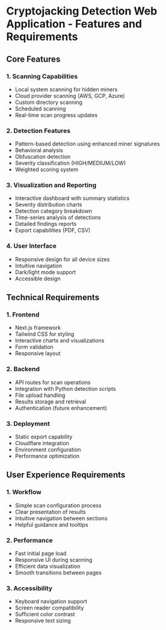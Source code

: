 # Cryptojacking Detection Web Application - Features and Requirements

## Core Features

### 1. Scanning Capabilities
- Local system scanning for hidden miners
- Cloud provider scanning (AWS, GCP, Azure)
- Custom directory scanning
- Scheduled scanning
- Real-time scan progress updates

### 2. Detection Features
- Pattern-based detection using enhanced miner signatures
- Behavioral analysis
- Obfuscation detection
- Severity classification (HIGH/MEDIUM/LOW)
- Weighted scoring system

### 3. Visualization and Reporting
- Interactive dashboard with summary statistics
- Severity distribution charts
- Detection category breakdown
- Time-series analysis of detections
- Detailed findings reports
- Export capabilities (PDF, CSV)

### 4. User Interface
- Responsive design for all device sizes
- Intuitive navigation
- Dark/light mode support
- Accessible design

## Technical Requirements

### 1. Frontend
- Next.js framework
- Tailwind CSS for styling
- Interactive charts and visualizations
- Form validation
- Responsive layout

### 2. Backend
- API routes for scan operations
- Integration with Python detection scripts
- File upload handling
- Results storage and retrieval
- Authentication (future enhancement)

### 3. Deployment
- Static export capability
- Cloudflare integration
- Environment configuration
- Performance optimization

## User Experience Requirements

### 1. Workflow
- Simple scan configuration process
- Clear presentation of results
- Intuitive navigation between sections
- Helpful guidance and tooltips

### 2. Performance
- Fast initial page load
- Responsive UI during scanning
- Efficient data visualization
- Smooth transitions between pages

### 3. Accessibility
- Keyboard navigation support
- Screen reader compatibility
- Sufficient color contrast
- Responsive text sizing
